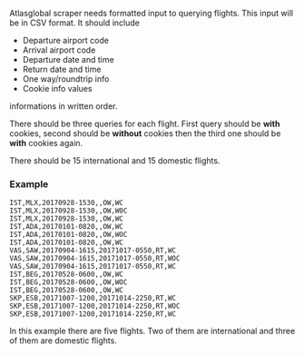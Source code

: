 Atlasglobal scraper needs formatted input to querying flights. This input will be in CSV format. It should include

* Departure airport code
* Arrival airport code
* Departure date and time
* Return date and time 
* One way/roundtrip info
* Cookie info values

informations in written order.

There should be three queries for each flight. First query should be **with** cookies, second should be **without** cookies then the third one should be **with** cookies again.

There should be 15 international and 15 domestic flights.

### Example 

`IST,MLX,20170928-1530,,OW,WC`<br>
`IST,MLX,20170928-1530,,OW,W0C`<br>
`IST,MLX,20170928-1530,,OW,WC`<br>
`IST,ADA,20170101-0820,,OW,WC`<br>
`IST,ADA,20170101-0820,,OW,WOC`<br>
`IST,ADA,20170101-0820,,OW,WC`<br>
`VAS,SAW,20170904-1615,20171017-0550,RT,WC`<br>
`VAS,SAW,20170904-1615,20171017-0550,RT,WOC`<br>
`VAS,SAW,20170904-1615,20171017-0550,RT,WC`<br>
`IST,BEG,20170528-0600,,OW,WC`<br>
`IST,BEG,20170528-0600,,OW,WOC`<br>
`IST,BEG,20170528-0600,,OW,WC`<br>
`SKP,ESB,20171007-1200,20171014-2250,RT,WC`<br>
`SKP,ESB,20171007-1200,20171014-2250,RT,WOC`<br>
`SKP,ESB,20171007-1200,20171014-2250,RT,WC`

In this example there are five flights. Two of them are international and three of them are domestic flights.